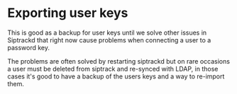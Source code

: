 # Exporting user keys

This is good as a backup for user keys until we solve other issues in Siptrackd that right now cause problems when connecting a user to a password key. 

The problems are often solved by restarting siptrackd but on rare occasions a user must be deleted from siptrack and re-synced with LDAP, in those cases it's good to have a backup of the users keys and a way to re-import them. 
